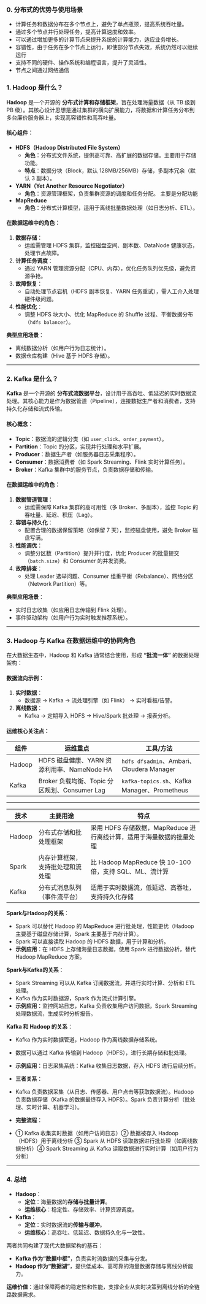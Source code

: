 ### **0. 分布式的优势与使用场景**
- 计算任务和数据分布在多个节点上，避免了单点瓶颈，提高系统吞吐量。
- 通过多个节点并行处理任务，提高计算速度和效率。
- 可以通过增加更多的计算节点来提升系统的计算能力，适应业务增长。
- 容错性，由于任务在多个节点上运行，即使部分节点失效，系统仍然可以继续运行
- 支持不同的硬件、操作系统和编程语言，提升了灵活性。
- 节点之间通过网络通信

### **1. Hadoop 是什么？**
**Hadoop** 是一个开源的 **分布式计算和存储框架**，旨在处理海量数据（从 TB 级到 PB 级）。其核心设计思想是通过集群的横向扩展能力，将数据和计算任务分布到多台廉价服务器上，实现高容错性和高吞吐量。

#### **核心组件**：
- **HDFS（Hadoop Distributed File System）**  
  - **角色**：分布式文件系统，提供高可靠、高扩展的数据存储。主要用于存储功能。  
  - **特点**：数据分块（Block，默认 128MB/256MB）存储，多副本冗余（默认 3 副本）。
- **YARN（Yet Another Resource Negotiator）**  
  - **角色**：资源管理框架，负责集群资源的调度和任务分配。 主要是分配功能
- **MapReduce**  
  - **角色**：分布式计算模型，适用于离线批量数据处理（如日志分析、ETL）。

#### **在数据运维中的角色**：
1. **数据存储**：  
   - 运维需管理 HDFS 集群，监控磁盘空间、副本数、DataNode 健康状态，处理节点故障。  
2. **计算任务调度**：  
   - 通过 YARN 管理资源分配（CPU、内存），优化任务队列优先级，避免资源争抢。  
3. **故障恢复**：  
   - 自动处理节点宕机（HDFS 副本恢复、YARN 任务重试），需人工介入处理硬件级问题。  
4. **性能优化**：  
   - 调整 HDFS 块大小、优化 MapReduce 的 Shuffle 过程、平衡数据分布（`hdfs balancer`）。  

**典型应用场景**：  
- 离线数据分析（如用户行为日志统计）。  
- 数据仓库构建（Hive 基于 HDFS 存储）。  

---

### **2. Kafka 是什么？**  
**Kafka** 是一个开源的 **分布式流数据平台**，设计用于高吞吐、低延迟的实时数据流处理。其核心能力是作为数据管道（Pipeline），连接数据生产者和消费者，支持持久化存储和流式传输。

#### **核心概念**：
- **Topic**：数据流的逻辑分类（如 `user_click`、`order_payment`）。  
- **Partition**：Topic 的分区，实现并行处理和水平扩展。  
- **Producer**：数据生产者（如服务器日志采集程序）。  
- **Consumer**：数据消费者（如 Spark Streaming、Flink 实时计算任务）。  
- **Broker**：Kafka 集群中的服务节点，负责数据存储和传输。  

#### **在数据运维中的角色**：
1. **数据管道管理**：  
   - 运维需保障 Kafka 集群的高可用性（多 Broker、多副本），监控 Topic 的吞吐量、延迟、积压（Lag）。  
2. **容错与持久化**：  
   - 配置合理的数据保留策略（如保留 7 天），监控磁盘使用，避免 Broker 磁盘写满。  
3. **性能调优**：  
   - 调整分区数（Partition）提升并行度，优化 Producer 的批量提交（`batch.size`）和 Consumer 的并发消费。  
4. **故障排查**：  
   - 处理 Leader 选举问题、Consumer 组重平衡（Rebalance）、网络分区（Network Partition）等。  

**典型应用场景**：  
- 实时日志收集（如应用日志传输到 Flink 处理）。  
- 事件驱动架构（如用户行为实时触发推荐系统）。  

---

### **3. Hadoop 与 Kafka 在数据运维中的协同角色**
在大数据生态中，Hadoop 和 Kafka 通常结合使用，形成 **“批流一体”** 的数据处理架构：

#### **数据流向示例**：
1. **实时数据**：  
   - 数据源 → Kafka → 流处理引擎（如 Flink） → 实时看板/告警。  
2. **离线数据**：  
   - Kafka → 定期导入 HDFS → Hive/Spark 批处理 → 报表分析。  

#### **运维核心关注点**：
| **组件** | **运维重点**                                  | **工具/方法**                              |
|----------|---------------------------------------------|------------------------------------------|
| Hadoop   | HDFS 磁盘健康、YARN 资源利用率、NameNode HA      | `hdfs dfsadmin`、Ambari、Cloudera Manager |
| Kafka    | Broker 负载均衡、Topic 分区规划、Consumer Lag    | `kafka-topics.sh`、Kafka Manager、Prometheus |

---
| **技术** | **主要用途**                                  | **特点**                              |
|----------|---------------------------------------------|------------------------------------------|
| Hadoop	 |分布式存储和批处理框架	               | 采用 HDFS 存储数据，MapReduce 进行离线计算，适用于海量数据的批量处理
| Spark	   |内存计算框架，支持批处理和流处理	       | 比 Hadoop MapReduce 快 10-100 倍，支持 SQL、ML、流计算
| Kafka	   |分布式消息队列（事件流平台）	           |  适用于实时数据流，低延迟、高吞吐，支持持久化存储

**Spark与Hadoop的关系**：
- Spark 可以替代 Hadoop 的 MapReduce 进行批处理，性能更优（Hadoop 主要基于磁盘存储计算，Spark 主要基于内存计算）。
- Spark 可以直接读取 Hadoop 的 HDFS 数据，用于计算和分析。
- **示例应用**：在 HDFS 上存储海量日志数据，使用 Spark 进行数据分析，替代 Hadoop MapReduce 方案。

**Spark与Kafka的关系**：
- Spark Streaming 可以从 Kafka 订阅数据流，并进行实时计算、分析和 ETL 处理。
- Kafka 作为实时数据源，Spark 作为流式计算引擎。
- **示例应用**：监控网站日志，Kafka 负责收集用户访问数据，Spark Streaming 处理数据流，生成实时分析报告。

**Kafka 和 Hadoop 的关系**：
- Kafka 作为实时数据管道，Hadoop 作为离线数据存储系统。
- 数据可以通过 Kafka 传输到 Hadoop（HDFS），进行长期存储和批处理。
- **示例应用**：日志采集系统：Kafka 收集日志数据，存入 HDFS 进行后续分析。

  
- **三者关系**：
- Kafka 负责数据采集（从日志、传感器、用户点击等获取数据流）。Hadoop 负责数据存储（Kafka 的数据最终存入 HDFS）。Spark 负责计算分析（批处理、实时计算、机器学习）。
  
- **完整流程**：
- ① Kafka 收集实时数据（如用户访问日志）② 数据被存入 Hadoop（HDFS）用于离线分析 ③ Spark 从 HDFS 读取数据进行批处理（如离线数据分析）④ Spark Streaming 从 Kafka 读取数据进行实时计算（如用户行为分析）
  
---
### **4. 总结**
- **Hadoop**：  
  - **定位**：海量数据的**存储与批量计算**。  
  - **运维核心**：稳定性、存储效率、计算资源调度。  
- **Kafka**：  
  - **定位**：实时数据流的**传输与缓冲**。  
  - **运维核心**：高吞吐、低延迟、数据持久化与一致性。  

两者共同构建了现代大数据架构的基石：  
- **Kafka 作为“数据中枢”**，负责实时流数据的采集与分发。  
- **Hadoop 作为“数据湖”**，提供低成本、高可靠的海量数据存储与离线分析能力。  

**运维价值**：通过保障两者的稳定性和性能，支撑企业从实时决策到离线分析的全链路数据需求。
